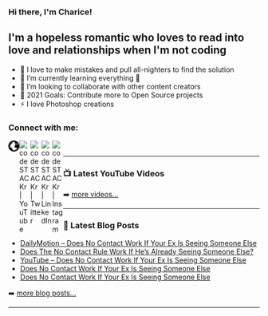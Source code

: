 ### Hi there, I'm Charice! 
## I'm a hopeless romantic who loves to read into love and relationships when I'm not coding

- 🔭 I love to make mistakes and pull all-nighters to find the solution
- 🌱 I’m currently learning everything 🤣
- 👯 I’m looking to collaborate with other content creators
- 🥅 2021 Goals: Contribute more to Open Source projects
- ⚡ I love Photoshop creations


### Connect with me:

[<img align="left" alt="codeSTACKr.com" width="22px" src="https://raw.githubusercontent.com/iconic/open-iconic/master/svg/globe.svg" />][website]
[<img align="left" alt="codeSTACKr | YouTube" width="22px" src="https://cdn.jsdelivr.net/npm/simple-icons@v3/icons/youtube.svg" />][youtube]
[<img align="left" alt="codeSTACKr | Twitter" width="22px" src="https://cdn.jsdelivr.net/npm/simple-icons@v3/icons/twitter.svg" />][twitter]
[<img align="left" alt="codeSTACKr | LinkedIn" width="22px" src="https://cdn.jsdelivr.net/npm/simple-icons@v3/icons/linkedin.svg" />][linkedin]
[<img align="left" alt="codeSTACKr | Instagram" width="22px" src="https://cdn.jsdelivr.net/npm/simple-icons@v3/icons/instagram.svg" />][instagram]

<br />

---

### 📺 Latest YouTube Videos

<!-- YOUTUBE:START -->
<!-- YOUTUBE:END -->

➡️ [more videos...](https://www.youtube.com/channel/UCngbUNrf9pk7lJcawuDsJPw)

---

### 📕 Latest Blog Posts

<!-- BLOG-POST-LIST:START -->
- [DailyMotion – Does No Contact Work If Your Ex Is Seeing Someone Else](https://exbackluv.wordpress.com/2021/06/09/dailymotion-does-no-contact-work-if-your-ex-is-seeing-someone-else/)
- [Does The No Contact Rule Work If He’s Already Seeing Someone Else?](https://exbackluv.wordpress.com/2021/06/09/does-the-no-contact-rule-work-if-hes-already-seeing-someone-else/)
- [YouTube – Does No Contact Work If Your Ex Is Seeing Someone Else](https://exbackluv.wordpress.com/2021/06/09/youtube-does-no-contact-work-if-your-ex-is-seeing-someone-else/)
- [Does No Contact Work If Your Ex Is Seeing Someone Else](https://exbackluv.wordpress.com/2021/06/09/does-no-contact-work-if-your-ex-is-seeing-someone-else/)
- [Does No Contact Work If Your Ex Is Seeing Someone Else](https://www.youtube.com/watch?v=0l0EDVy28Sc)
<!-- BLOG-POST-LIST:END -->

➡️ [more blog posts...](about.me/exbackluv)

---


[website]: https://exbackluv.wordpress.com/
[twitter]: https://twitter.com/ExBackExpertise
[youtube]: https://www.youtube.com/channel/UCngbUNrf9pk7lJcawuDsJPw
[instagram]: https://instagram.com/exbackexpertise
[linkedin]: https://linkedin.com/in/exbackexpertise
